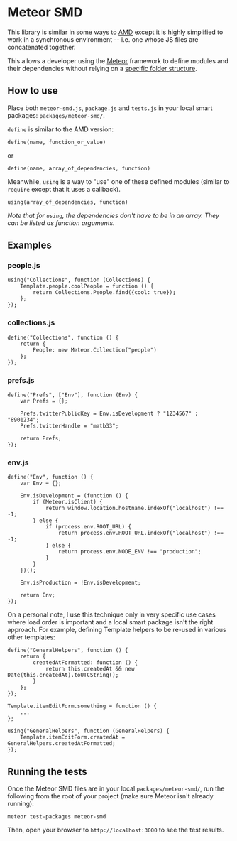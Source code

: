 # Meteor SMD

This library is similar in some ways to [AMD](https://github.com/amdjs/amdjs-api/wiki/AMD) except it is highly simplified to work in a synchronous environment -- i.e. one whose JS files are concatenated together.

This allows a developer using the [Meteor](http://www.meteor.com/) framework to define modules and their dependencies without relying on a [specific folder structure](http://docs.meteor.com/#structuringyourapp).

## How to use

Place both `meteor-smd.js`, `package.js` and `tests.js` in your local smart packages: `packages/meteor-smd/`.

`define` is similar to the AMD version:

```
define(name, function_or_value)
```
or
```
define(name, array_of_dependencies, function)
```

Meanwhile, `using` is a way to "use" one of these defined modules (similar to `require` except that it uses a callback).

```
using(array_of_dependencies, function)
```

*Note that for `using`, the dependencies don't have to be in an array. They can be listed as function arguments.*

## Examples

### people.js
```
using("Collections", function (Collections) {
	Template.people.coolPeople = function () {
		return Collections.People.find({cool: true});
	};
});
```

### collections.js
```
define("Collections", function () {
	return {
		People: new Meteor.Collection("people")
	};
});
```

### prefs.js
```
define("Prefs", ["Env"], function (Env) {
	var Prefs = {};

	Prefs.twitterPublicKey = Env.isDevelopment ? "1234567" : "8901234";
	Prefs.twitterHandle = "matb33";

	return Prefs;
});
```

### env.js
```
define("Env", function () {
	var Env = {};

	Env.isDevelopment = (function () {
		if (Meteor.isClient) {
			return window.location.hostname.indexOf("localhost") !== -1;
		} else {
			if (process.env.ROOT_URL) {
				return process.env.ROOT_URL.indexOf("localhost") !== -1;
			} else {
				return process.env.NODE_ENV !== "production";
			}
		}
	})();

	Env.isProduction = !Env.isDevelopment;

	return Env;
});
```

On a personal note, I use this technique only in very specific use cases where load order is important and a local smart package isn't the right approach. For example, defining Template helpers to be re-used in various other templates:

```
define("GeneralHelpers", function () {
	return {
		createdAtFormatted: function () {
			return this.createdAt && new Date(this.createdAt).toUTCString();
		}
	};
});
```

```
Template.itemEditForm.something = function () {
	...
};

using("GeneralHelpers", function (GeneralHelpers) {
	Template.itemEditForm.createdAt = GeneralHelpers.createdAtFormatted;
});
```

## Running the tests

Once the Meteor SMD files are in your local `packages/meteor-smd/`, run the following from the root of your project (make sure Meteor isn't already running):

```
meteor test-packages meteor-smd
```

Then, open your browser to `http://localhost:3000` to see the test results.